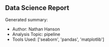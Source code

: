 ## Data Science Report

Generated summary:

- Author: Nathan Hanson
- Analysis Topic: pipeline
- Tools Used: ['seaborn', 'pandas', 'matplotlib']
